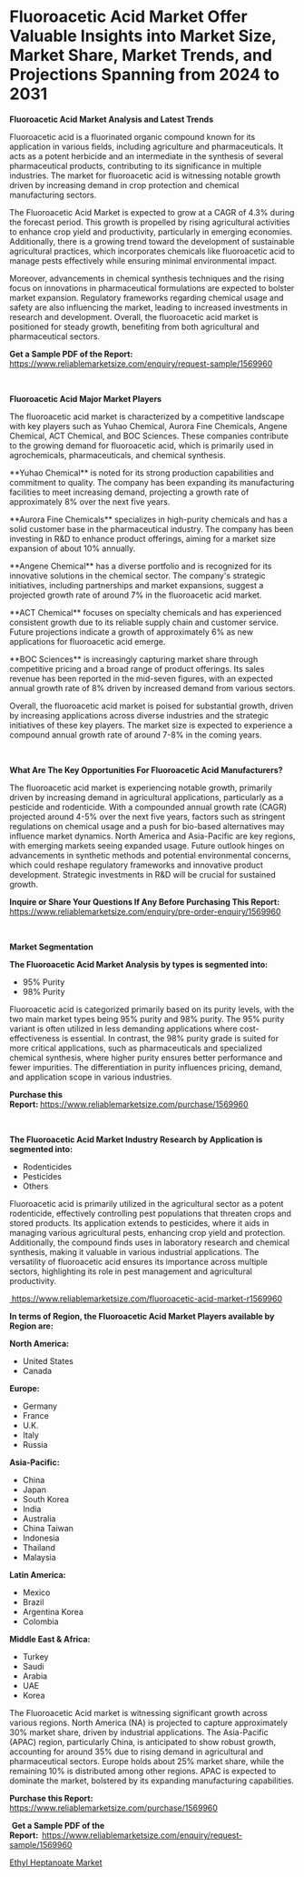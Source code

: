 <p><h1>Fluoroacetic Acid Market Offer Valuable Insights into Market Size, Market Share, Market Trends, and Projections Spanning from 2024 to 2031</h1></p><p><strong>Fluoroacetic Acid Market Analysis and Latest Trends</strong></p>
<p><p>Fluoroacetic acid is a fluorinated organic compound known for its application in various fields, including agriculture and pharmaceuticals. It acts as a potent herbicide and an intermediate in the synthesis of several pharmaceutical products, contributing to its significance in multiple industries. The market for fluoroacetic acid is witnessing notable growth driven by increasing demand in crop protection and chemical manufacturing sectors.</p><p>The Fluoroacetic Acid Market is expected to grow at a CAGR of 4.3% during the forecast period. This growth is propelled by rising agricultural activities to enhance crop yield and productivity, particularly in emerging economies. Additionally, there is a growing trend toward the development of sustainable agricultural practices, which incorporates chemicals like fluoroacetic acid to manage pests effectively while ensuring minimal environmental impact.</p><p>Moreover, advancements in chemical synthesis techniques and the rising focus on innovations in pharmaceutical formulations are expected to bolster market expansion. Regulatory frameworks regarding chemical usage and safety are also influencing the market, leading to increased investments in research and development. Overall, the fluoroacetic acid market is positioned for steady growth, benefiting from both agricultural and pharmaceutical sectors.</p></p>
<p><strong>Get a Sample PDF of the Report:&nbsp;</strong> <a href="https://www.reliablemarketsize.com/enquiry/request-sample/1569960?utm_campaign=1939&utm_medium=2&utm_source=Github&utm_content=ia&utm_term=29122024&utm_id=fluoroacetic-acid">https://www.reliablemarketsize.com/enquiry/request-sample/1569960</a></p>
<p>&nbsp;</p>
<p><strong>Fluoroacetic Acid Major Market Players</strong></p>
<p><p>The fluoroacetic acid market is characterized by a competitive landscape with key players such as Yuhao Chemical, Aurora Fine Chemicals, Angene Chemical, ACT Chemical, and BOC Sciences. These companies contribute to the growing demand for fluoroacetic acid, which is primarily used in agrochemicals, pharmaceuticals, and chemical synthesis.</p><p>**Yuhao Chemical** is noted for its strong production capabilities and commitment to quality. The company has been expanding its manufacturing facilities to meet increasing demand, projecting a growth rate of approximately 8% over the next five years. </p><p>**Aurora Fine Chemicals** specializes in high-purity chemicals and has a solid customer base in the pharmaceutical industry. The company has been investing in R&D to enhance product offerings, aiming for a market size expansion of about 10% annually. </p><p>**Angene Chemical** has a diverse portfolio and is recognized for its innovative solutions in the chemical sector. The company's strategic initiatives, including partnerships and market expansions, suggest a projected growth rate of around 7% in the fluoroacetic acid market.</p><p>**ACT Chemical** focuses on specialty chemicals and has experienced consistent growth due to its reliable supply chain and customer service. Future projections indicate a growth of approximately 6% as new applications for fluoroacetic acid emerge.</p><p>**BOC Sciences** is increasingly capturing market share through competitive pricing and a broad range of product offerings. Its sales revenue has been reported in the mid-seven figures, with an expected annual growth rate of 8% driven by increased demand from various sectors.</p><p>Overall, the fluoroacetic acid market is poised for substantial growth, driven by increasing applications across diverse industries and the strategic initiatives of these key players. The market size is expected to experience a compound annual growth rate of around 7-8% in the coming years.</p></p>
<p>&nbsp;</p>
<p><strong>What Are The Key Opportunities For Fluoroacetic Acid Manufacturers?</strong></p>
<p><p>The fluoroacetic acid market is experiencing notable growth, primarily driven by increasing demand in agricultural applications, particularly as a pesticide and rodenticide. With a compounded annual growth rate (CAGR) projected around 4-5% over the next five years, factors such as stringent regulations on chemical usage and a push for bio-based alternatives may influence market dynamics. North America and Asia-Pacific are key regions, with emerging markets seeing expanded usage. Future outlook hinges on advancements in synthetic methods and potential environmental concerns, which could reshape regulatory frameworks and innovative product development. Strategic investments in R&D will be crucial for sustained growth.</p></p>
<p><strong>Inquire or Share Your Questions If Any Before Purchasing This Report:</strong> <a href="https://www.reliablemarketsize.com/enquiry/pre-order-enquiry/1569960?utm_campaign=1939&utm_medium=2&utm_source=Github&utm_content=ia&utm_term=29122024&utm_id=fluoroacetic-acid">https://www.reliablemarketsize.com/enquiry/pre-order-enquiry/1569960</a></p>
<p>&nbsp;</p>
<p><strong>Market Segmentation</strong></p>
<p><strong>The Fluoroacetic Acid Market Analysis by types is segmented into:</strong></p>
<p><ul><li>95% Purity</li><li>98% Purity</li></ul></p>
<p><p>Fluoroacetic acid is categorized primarily based on its purity levels, with the two main market types being 95% purity and 98% purity. The 95% purity variant is often utilized in less demanding applications where cost-effectiveness is essential. In contrast, the 98% purity grade is suited for more critical applications, such as pharmaceuticals and specialized chemical synthesis, where higher purity ensures better performance and fewer impurities. The differentiation in purity influences pricing, demand, and application scope in various industries.</p></p>
<p><strong>Purchase this Report:&nbsp;</strong><a href="https://www.reliablemarketsize.com/purchase/1569960?utm_campaign=1939&utm_medium=2&utm_source=Github&utm_content=ia&utm_term=29122024&utm_id=fluoroacetic-acid">https://www.reliablemarketsize.com/purchase/1569960</a></p>
<p>&nbsp;</p>
<p><strong>The Fluoroacetic Acid Market Industry Research by Application is segmented into:</strong></p>
<p><ul><li>Rodenticides</li><li>Pesticides</li><li>Others</li></ul></p>
<p><p>Fluoroacetic acid is primarily utilized in the agricultural sector as a potent rodenticide, effectively controlling pest populations that threaten crops and stored products. Its application extends to pesticides, where it aids in managing various agricultural pests, enhancing crop yield and protection. Additionally, the compound finds uses in laboratory research and chemical synthesis, making it valuable in various industrial applications. The versatility of fluoroacetic acid ensures its importance across multiple sectors, highlighting its role in pest management and agricultural productivity.</p></p>
<p><a href="https://www.reliablemarketsize.com/fluoroacetic-acid-market-r1569960?utm_campaign=1939&utm_medium=2&utm_source=Github&utm_content=ia&utm_term=29122024&utm_id=fluoroacetic-acid">&nbsp;https://www.reliablemarketsize.com/fluoroacetic-acid-market-r1569960</a></p>
<p><strong>In terms of Region, the Fluoroacetic Acid Market Players available by Region are:</strong></p>
<p>
    <p> <strong> North America: </strong>
        <ul>
            <li>United States</li>
            <li>Canada</li>
        </ul>
        </p> 
    <p> <strong> Europe: </strong>
        <ul>
            <li>Germany</li>
            <li>France</li>
            <li>U.K.</li>
            <li>Italy</li>
            <li>Russia</li>
        </ul>
        </p> 
    <p> <strong> Asia-Pacific: </strong>
        <ul>
            <li>China</li>
            <li>Japan</li>
            <li>South Korea</li>
            <li>India</li>
            <li>Australia</li>
            <li>China Taiwan</li>
            <li>Indonesia</li>
            <li>Thailand</li>
            <li>Malaysia</li>
        </ul>
        </p> 
    <p> <strong> Latin America: </strong>
        <ul>
            <li>Mexico</li>
            <li>Brazil</li>
            <li>Argentina Korea</li>
            <li>Colombia</li>
        </ul>
        </p> 
    <p> <strong> Middle East & Africa: </strong>
        <ul>
            <li>Turkey</li>
            <li>Saudi</li>
            <li>Arabia</li>
            <li>UAE</li>
            <li>Korea</li>
        </ul>
    </p>
    </p>
<p><p>The Fluoroacetic Acid market is witnessing significant growth across various regions. North America (NA) is projected to capture approximately 30% market share, driven by industrial applications. The Asia-Pacific (APAC) region, particularly China, is anticipated to show robust growth, accounting for around 35% due to rising demand in agricultural and pharmaceutical sectors. Europe holds about 25% market share, while the remaining 10% is distributed among other regions. APAC is expected to dominate the market, bolstered by its expanding manufacturing capabilities.</p></p>
<p><strong>Purchase this Report: </strong><a href="https://www.reliablemarketsize.com/purchase/1569960?utm_campaign=1939&utm_medium=2&utm_source=Github&utm_content=ia&utm_term=29122024&utm_id=fluoroacetic-acid">https://www.reliablemarketsize.com/purchase/1569960</a></p>
<p>&nbsp;<strong>Get a Sample PDF of the Report:&nbsp;&nbsp;</strong><a href="https://www.reliablemarketsize.com/enquiry/request-sample/1569960?utm_campaign=1939&utm_medium=2&utm_source=Github&utm_content=ia&utm_term=29122024&utm_id=fluoroacetic-acid">https://www.reliablemarketsize.com/enquiry/request-sample/1569960</a></p>
<p><strong></strong></p>
<p><p><a href="https://github.com/PeterParrish5/Market-Research-Report-List-7/blob/main/ethyl-heptanoate-market.md?utm_campaign=1939&utm_medium=2&utm_source=Github&utm_content=ia&utm_term=29122024&utm_id=fluoroacetic-acid">Ethyl Heptanoate Market</a></p></p>